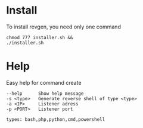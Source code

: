 # Install
To install revgen, you need only one command
```
chmod 777 installer.sh &&
./installer.sh
```

# Help

Easy help for command create
```
--help      Show help message
-s <type>   Generate reverse shell of type <type>
-a <IP>     Listener adress
-p <PORT>   Listener port

types: bash,php,python,cmd,powershell
```